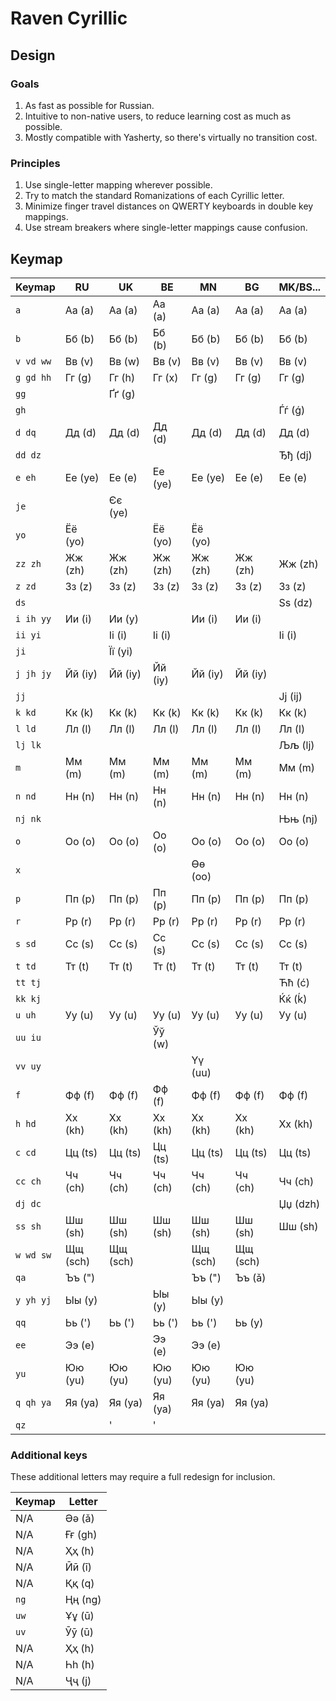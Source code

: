 # Raven Cyrillic
## Design
### Goals
1. As fast as possible for Russian.
2. Intuitive to non-native users, to reduce learning cost as much as possible.
3. Mostly compatible with Yasherty, so there's virtually no transition cost.

### Principles
1. Use single-letter mapping wherever possible.
2. Try to match the standard Romanizations of each Cyrillic letter.
3. Minimize finger travel distances on QWERTY keyboards in double key mappings.
4. Use stream breakers where single-letter mappings cause confusion.

## Keymap
| Keymap    | RU       | UK       | BE       | MN       | BG       | MK/BS... |
| --------- | -------- | -------- | -------- | -------- | -------- | -------- |
| `a`       | Аа (a)   | Аа (a)   | Аа (a)   | Аа (a)   | Аа (a)   | Аа (a)   |
| `b`       | Бб (b)   | Бб (b)   | Бб (b)   | Бб (b)   | Бб (b)   | Бб (b)   |
| `v vd ww` | Вв (v)   | Вв (w)   | Вв (v)   | Вв (v)   | Вв (v)   | Вв (v)   |
| `g gd hh` | Гг (g)   | Гг (h)   | Гг (x)   | Гг (g)   | Гг (g)   | Гг (g)   |
| `gg`      |          | Ґґ (g)   |          |          |          |          |
| `gh`      |          |          |          |          |          | Ѓѓ (ǵ)   |
| `d dq`    | Дд (d)   | Дд (d)   | Дд (d)   | Дд (d)   | Дд (d)   | Дд (d)   |
| `dd dz`   |          |          |          |          |          | Ђђ (dj)  |
| `е eh`    | Ее (ye)  | Ее (e)   | Ее (ye)  | Ее (ye)  | Ее (e)   | Ее (e)   |
| `je`      |          | Єє (ye)  |          |          |          |          |
| `yo`      | Ёё (yo)  |          | Ёё (yo)  | Ёё (yo)  |          |          |
| `zz zh`   | Жж (zh)  | Жж (zh)  | Жж (zh)  | Жж (zh)  | Жж (zh)  | Жж (zh)  |
| `z zd`    | Зз (z)   | Зз (z)   | Зз (z)   | Зз (z)   | Зз (z)   | Зз (z)   |
| `ds`      |          |          |          |          |          | Ѕѕ (dz)  |
| `i ih yy` | Ии (i)   | Ии (y)   |          | Ии (i)   | Ии (i)   |          |
| `ii yi`   |          | Іі (i)   | Іі (i)   |          |          | Ii (i)   |
| `ji`      |          | Її (yi)  |          |          |          |          |
| `j jh jy` | Йй (iy)  | Йй (iy)  | Йй (iy)  | Йй (iy)  | Йй (iy)  |          |
| `jj`      |          |          |          |          |          | Јј (ij)  |
| `k kd`    | Кк (k)   | Кк (k)   | Кк (k)   | Кк (k)   | Кк (k)   | Кк (k)   |
| `l ld`    | Лл (l)   | Лл (l)   | Лл (l)   | Лл (l)   | Лл (l)   | Лл (l)   |
| `lj lk`   |          |          |          |          |          | Љљ (lj)  |
| `m`       | Мм (m)   | Мм (m)   | Мм (m)   | Мм (m)   | Мм (m)   | Мм (m)   |
| `n nd`    | Нн (n)   | Нн (n)   | Нн (n)   | Нн (n)   | Нн (n)   | Нн (n)   |
| `nj nk`   |          |          |          |          |          | Њњ (nj)  |
| `o`       | Оо (o)   | Оо (o)   | Оо (o)   | Оо (o)   | Оо (o)   | Оо (o)   |
| `x`       |          |          |          | Өө (oo)  |          |          |
| `p`       | Пп (p)   | Пп (p)   | Пп (p)   | Пп (p)   | Пп (p)   | Пп (p)   |
| `r`       | Рр (r)   | Рр (r)   | Рр (r)   | Рр (r)   | Рр (r)   | Рр (r)   |
| `s sd`    | Сс (s)   | Сс (s)   | Сс (s)   | Сс (s)   | Сс (s)   | Сс (s)   |
| `t td`    | Тт (t)   | Тт (t)   | Тт (t)   | Тт (t)   | Тт (t)   | Тт (t)   |
| `tt tj`   |          |          |          |          |          | Ћћ (ć)   |
| `kk kj`   |          |          |          |          |          | Ќќ (ḱ)   |
| `u uh`    | Уу (u)   | Уу (u)   | Уу (u)   | Уу (u)   | Уу (u)   | Уу (u)   |
| `uu iu`   |          |          | Ўў (w)   |          |          |          |
| `vv uy`   |          |          |          | Үү (uu)  |          |          |
| `f`       | Фф (f)   | Фф (f)   | Фф (f)   | Фф (f)   | Фф (f)   | Фф (f)   |
| `h hd`    | Хх (kh)  | Хх (kh)  | Хх (kh)  | Хх (kh)  | Хх (kh)  | Хх (kh)  |
| `c cd`    | Цц (ts)  | Цц (ts)  | Цц (ts)  | Цц (ts)  | Цц (ts)  | Цц (ts)  |
| `cc ch`   | Чч (ch)  | Чч (ch)  | Чч (ch)  | Чч (ch)  | Чч (ch)  | Чч (ch)  |
| `dj dc`   |          |          |          |          |          | Џџ (dzh) |
| `ss sh`   | Шш (sh)  | Шш (sh)  | Шш (sh)  | Шш (sh)  | Шш (sh)  | Шш (sh)  |
| `w wd sw` | Щщ (sch) | Щщ (sch) |          | Щщ (sch) | Щщ (sch) |          |
| `qa`      | Ъъ (")   |          |          | Ъъ (")   | Ъъ (ǎ)   |          |
| `y yh yj` | Ыы (y)   |          | Ыы (y)   | Ыы (y)   |          |          |
| `qq`      | Ьь (')   | Ьь (')   | Ьь (')   | Ьь (')   | Ьь (y)   |          |
| `ee`      | Ээ (e)   |          | Ээ (e)   | Ээ (e)   |          |          |
| `yu`      | Юю (yu)  | Юю (yu)  | Юю (yu)  | Юю (yu)  | Юю (yu)  |          |
| `q qh ya` | Яя (ya)  | Яя (ya)  | Яя (ya)  | Яя (ya)  | Яя (ya)  |          |
| `qz`      |          | '        | '        |          |          |          |

### Additional keys
These additional letters may require a full redesign for inclusion.

| Keymap    | Letter   |
| --------- | -------- |
| N/A       | Әә (ǎ)   |
| N/A       | Ғғ (gh)  |
| N/A       | Ҳҳ (h)   |
| N/A       | Ӣӣ (ī)   |
| N/A       | Ққ (q)   |
| `ng`      | Ңң (ng)  |
| `uw`      | Ұұ (ū)   |
| `uv`      | Ӯӯ (ū)   |
| N/A       | Ҳҳ (h)   |
| N/A       | Һһ (h)   |
| N/A       | Ҷҷ (j)   |